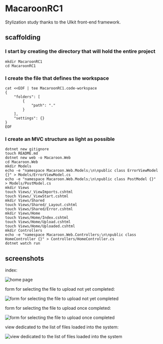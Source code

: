 # MacaroonRC1

Stylization study thanks to the UIkit front-end framework.

## scaffolding

### I start by creating the directory that will hold the entire project

```shell
mkdir MacaroonRC1
cd MacaroonRC1
```

### I create the file that defines the workspace

```shell
cat <<EOF | tee MacaroonRC1.code-workspace
{
	"folders": [
		{
			"path": "."
		}
	],
	"settings": {}
}
EOF
```

### I create an MVC structure as light as possible

```shell
dotnet new gitignore
touch README.md
dotnet new web -o Macaroon.Web
cd Macaroon.Web
mkdir Models
echo -e "namespace Macaroon.Web.Models;\n\npublic class ErrorViewModel {}" > Models/ErrorViewModel.cs
echo -e "namespace Macaroon.Web.Models;\n\npublic class PostModel {}" > Models/PostModel.cs
mkdir Views
touch Views/_ViewImports.cshtml
touch Views/_ViewStart.cshtml
mkdir Views/Shared
touch Views/Shared/_Layout.cshtml
touch Views/Shared/Error.cshtml
mkdir Views/Home
touch Views/Home/Index.cshtml
touch Views/Home/Upload.cshtml
touch Views/Home/Uploaded.cshtml
mkdir Controllers
echo -e "namespace Macaroon.Web.Controllers;\n\npublic class HomeController {}" > Controllers/HomeController.cs
dotnet watch run
```

## screenshots

index:

![home page](https://github.com/paolomococci/mocaccino/blob/main/screenshots/Macaroon/Macaroon-Home.png)

form for selecting the file to upload not yet completed:

![form for selecting the file to upload not yet completed](https://github.com/paolomococci/mocaccino/blob/main/screenshots/Macaroon/Macaroon-Upload_1.png)

form for selecting the file to upload once completed:

![form for selecting the file to upload once completed](https://github.com/paolomococci/mocaccino/blob/main/screenshots/Macaroon/Macaroon-Upload_2.png)

view dedicated to the list of files loaded into the system:

![view dedicated to the list of files loaded into the system](https://github.com/paolomococci/mocaccino/blob/main/screenshots/Macaroon/Macaroon-Uploaded.png)
